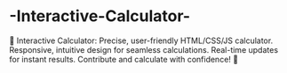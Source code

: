 # -Interactive-Calculator-
 🧮 Interactive Calculator: Precise, user-friendly HTML/CSS/JS calculator. Responsive, intuitive design for seamless calculations. Real-time updates for instant results. Contribute and calculate with confidence! 🚀
